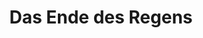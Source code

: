 ---
title: Das Ende des Regens
number: 03
teaser: Li Europan lingues es membres del sam familie. Lor separat existentie es un myth. Por scientie, musica, sport etc, litot Europa usa li sam vocabular. Li lingues differe solmen in li grammatica, li pronunciation e li plu commun vocabules. Omnicos directe al desirabilite de un nov lingua franca? On refusa.
---